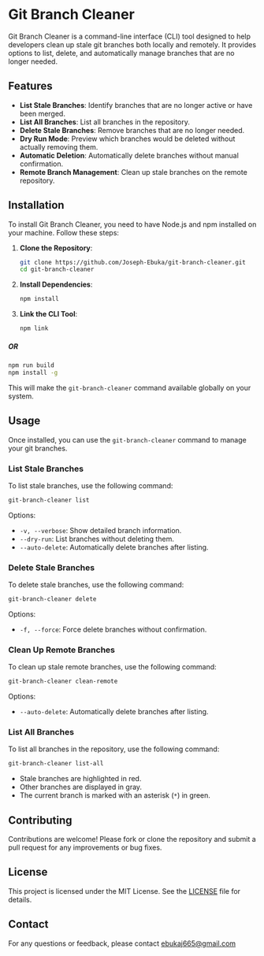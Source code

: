 # Git Branch Cleaner

Git Branch Cleaner is a command-line interface (CLI) tool designed to help developers clean up stale git branches both locally and remotely. It provides options to list, delete, and automatically manage branches that are no longer needed.

## Features

- **List Stale Branches**: Identify branches that are no longer active or have been merged.
- **List All Branches**: List all branches in the repository.
- **Delete Stale Branches**: Remove branches that are no longer needed.
- **Dry Run Mode**: Preview which branches would be deleted without actually removing them.
- **Automatic Deletion**: Automatically delete branches without manual confirmation.
- **Remote Branch Management**: Clean up stale branches on the remote repository.

## Installation

To install Git Branch Cleaner, you need to have Node.js and npm installed on your machine. Follow these steps:

1. **Clone the Repository**:
   ```bash
   git clone https://github.com/Joseph-Ebuka/git-branch-cleaner.git
   cd git-branch-cleaner
   ```

2. **Install Dependencies**:
   ```bash
   npm install
   ```

3. **Link the CLI Tool**:  
   ```bash
   npm link
   ```
##### OR 
```bash
npm run build
npm install -g 
```

This will make the `git-branch-cleaner` command available globally on your system.

## Usage

Once installed, you can use the `git-branch-cleaner` command to manage your git branches.

### List Stale Branches

To list stale branches, use the following command:

```bash
git-branch-cleaner list
```

Options:
- `-v, --verbose`: Show detailed branch information.
- `--dry-run`: List branches without deleting them.
- `--auto-delete`: Automatically delete branches after listing.

### Delete Stale Branches

To delete stale branches, use the following command:

```bash
git-branch-cleaner delete
```

Options:
- `-f, --force`: Force delete branches without confirmation.

### Clean Up Remote Branches

To clean up stale remote branches, use the following command:

```bash
git-branch-cleaner clean-remote
```

Options:
- `--auto-delete`: Automatically delete branches after listing.

### List All Branches

To list all branches in the repository, use the following command:

```bash
git-branch-cleaner list-all
```

- Stale branches are highlighted in red.
- Other branches are displayed in gray.
- The current branch is marked with an asterisk (`*`) in green.

## Contributing

Contributions are welcome! Please fork or clone the repository and submit a pull request for any improvements or bug fixes.

## License

This project is licensed under the MIT License. See the [LICENSE](https://opensource.org/license/mit) file for details.

## Contact

For any questions or feedback, please contact ebukaj665@gmail.com 

